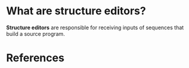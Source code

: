  # What are structure editors? 
  
 **Structure editors** are responsible for receiving inputs of sequences that build a source program.

# References 

  
